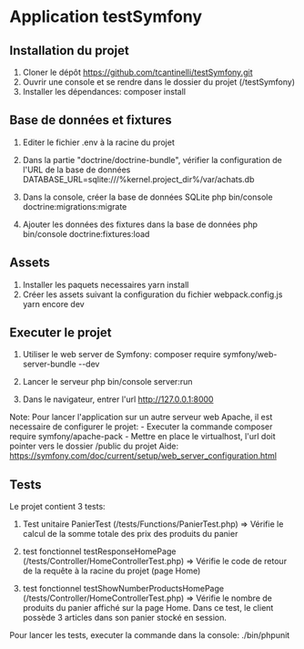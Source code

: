 # Application testSymfony

## Installation du projet
1. Cloner le dépôt https://github.com/tcantinelli/testSymfony.git
2. Ouvrir une console et se rendre dans le dossier du projet (/testSymfony)
3. Installer les dépendances:
    composer install

## Base de données et fixtures
1. Editer le fichier .env à la racine du projet
2. Dans la partie "doctrine/doctrine-bundle", vérifier la configuration de l'URL de la base de données
    DATABASE_URL=sqlite:///%kernel.project_dir%/var/achats.db

3. Dans la console, créer la base de données SQLite
    php bin/console doctrine:migrations:migrate

4. Ajouter les données des fixtures dans la base de données
    php bin/console doctrine:fixtures:load
    

## Assets
1. Installer les paquets necessaires
    yarn install
2. Créer les assets suivant la configuration du fichier webpack.config.js
    yarn encore dev

## Executer le projet
1. Utiliser le web server de Symfony:
    composer require symfony/web-server-bundle --dev

2. Lancer le serveur
    php bin/console server:run

3. Dans le navigateur, entrer l'url
    http://127.0.0.1:8000

Note: Pour lancer l'application sur un autre serveur web Apache, il est necessaire de configurer le projet:
    - Executer la commande
        composer require symfony/apache-pack
    - Mettre en place le virtualhost, l'url doit pointer vers le dossier /public du projet
        Aide: https://symfony.com/doc/current/setup/web_server_configuration.html


## Tests
Le projet contient 3 tests:
1. Test unitaire PanierTest (/tests/Functions/PanierTest.php)
    => Vérifie le calcul de la somme totale des prix des produits du panier

2. test fonctionnel testResponseHomePage (/tests/Controller/HomeControllerTest.php)
    => Vérifie le code de retour de la requête à la racine du projet (page Home)

3. test fonctionnel testShowNumberProductsHomePage (/tests/Controller/HomeControllerTest.php)
    => Vérifie le nombre de produits du panier affiché sur la page Home. Dans ce test, le client possède 3 articles dans son panier stocké en session.

Pour lancer les tests, executer la commande dans la console:
  ./bin/phpunit

